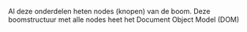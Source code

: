  Al deze onderdelen heten nodes (knopen) van de boom. Deze boomstructuur met alle nodes heet het Document Object Model (DOM)

 

